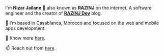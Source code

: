 I'm **Nizar Jailane** 👋 also known as **RAZINJ** on the internet, A software engineer and the creator of <a href="https://razinj.dev" target="_blank">**RAZINJ Dev**</a> blog.

🔭 I'm based in Casablanca, Morocco and focused on the web and mobile apps development.

🤔 Know more <a href="https://razinj.com/about" target="_blank">here</a>.

📫 Reach out from <a href="https://razinj.com/contact" target="_blank">here</a>.
